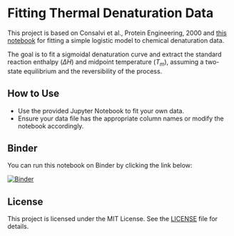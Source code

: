 # Fitting Thermal Denaturation Data

This project is based on Consalvi et al., Protein Engineering, 2000 and [this notebook](https://github.com/eloyvallinaes/protein-physics-2022/blob/67d116063917e8a6a1fa7965dc36d79ffe8608e0/logisticModel.ipynb) for fitting a simple logistic model to chemical denaturation data.

The goal is to fit a sigmoidal denaturation curve and extract the standard reaction enthalpy ($\Delta H$) and midpoint temperature ($T_{m}$), assuming a two-state equilibrium and the reversibility of the process.

## How to Use

- Use the provided Jupyter Notebook to fit your own data.
- Ensure your data file has the appropriate column names or modify the notebook accordingly.

## Binder

You can run this notebook on Binder by clicking the link below:

[![Binder](https://mybinder.org/badge_logo.svg)](https://mybinder.org/v2/gh/yourusername/thermal-denaturation/HEAD)

## License

This project is licensed under the MIT License. See the [LICENSE](LICENSE) file for details.
